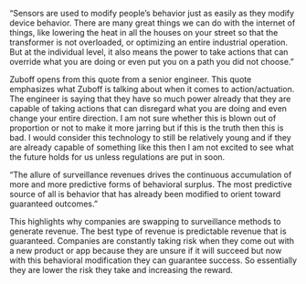 “Sensors are used to modify people’s behavior just as easily as they modify device behavior. There are many great things we can do with the internet of things, like lowering the heat in all the houses on your street so that the transformer is not overloaded, or optimizing an entire industrial operation. But at the individual level, it also means the power to take actions that can override what you are doing or even put you on a path you did not choose.”

Zuboff opens from this quote from a senior engineer. This quote emphasizes what Zuboff is talking about when it comes to action/actuation. The engineer is saying that they have so much power already that they are capable of taking actions that can disregard what you are doing and even change your entire direction. I am not sure whether this is blown out of proportion or not to make it more jarring but if this is the truth then this is bad. I would consider this technology to still be relatively young and if they are already capable of something like this then I am not excited to see what the future holds for us unless regulations are put in soon.

“The allure of surveillance revenues drives the continuous accumulation of more and more predictive forms of behavioral surplus. The most predictive source of all is behavior that has already been modified to orient toward guaranteed outcomes.”

This highlights why companies are swapping to surveillance methods to generate revenue. The best type of revenue is predictable revenue that is guaranteed. Companies are constantly taking risk when they come out with a new product or app because they are unsure if it will succeed but now with this behavioral modification they can guarantee success. So essentially they are lower the risk they take and increasing the reward.